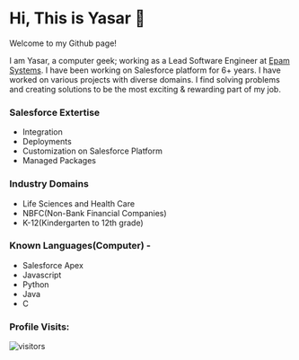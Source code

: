 # Hi, This is Yasar :wave: 

Welcome to my Github page!

I am Yasar, a computer geek; working as a Lead Software Engineer at [Epam Systems](https://www.epam.com/). I have been working on Salesforce platform for 6+ years. I have worked on various projects with diverse domains. I find solving problems and creating  solutions to be the most exciting & rewarding part of my job.

### Salesforce Extertise 
- Integration
- Deployments
- Customization on Salesforce Platform
- Managed Packages

### Industry Domains
- Life Sciences and Health Care
- NBFC(Non-Bank Financial Companies)
- K-12(Kindergarten to 12th grade)

### Known Languages(Computer) - 
- Salesforce Apex
- Javascript
- Python
- Java 
- C

### Profile Visits: 
![visitors](https://visitor-badge.glitch.me/badge?page_id=yasarshaikh.yasarshaikh&left_color=green&right_color=red)
